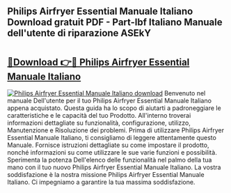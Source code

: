 ## Philips Airfryer Essential Manuale Italiano Download gratuit PDF - Part-lbf Italiano Manuale dell'utente di riparazione ASEkY

# <h2><a href="http://dfam33.blite.top/?on=Philips+Airfryer+Essential+Manuale+Italiano">🔗Download 👉🔴 Philips Airfryer Essential Manuale Italiano</a></h2>

[![Philips Airfryer Essential Manuale Italiano download](https://i.imgur.com/lujVjoI.png)](http://dfam33.blite.top/?on=Philips+Airfryer+Essential+Manuale+Italiano)
Benvenuto nel manuale Dell'utente per il tuo Philips Airfryer Essential Manuale Italiano appena acquistato. Questa guida ha lo scopo di aiutarti a padroneggiare le caratteristiche e le capacità del tuo Prodotto. All'interno troverai informazioni dettagliate su funzionalità, configurazione, utilizzo, Manutenzione e Risoluzione dei problemi. Prima di utilizzare Philips Airfryer Essential Manuale Italiano, ti consigliamo di leggere attentamente questo Manuale. Fornisce istruzioni dettagliate su come impostare il prodotto, nonché informazioni su come utilizzare le sue varie funzioni e possibilità. Sperimenta la potenza Dell'elenco delle funzionalità nel palmo della tua mano con il tuo nuovo Philips Airfryer Essential Manuale Italiano. La vostra soddisfazione è la nostra missione Philips Airfryer Essential Manuale Italiano. Ci impegniamo a garantire la tua massima soddisfazione.
